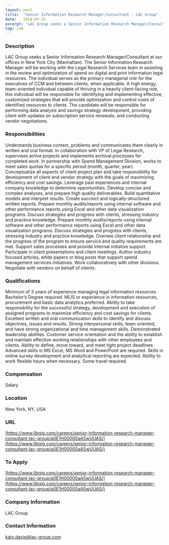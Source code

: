 ```yaml
---
layout: post
title:  "Senior Information Research Manager/Consultant - LAC Group"
date:   2018-07-31
excerpt: "LAC Group seeks a Senior Information Research Manager/Consultant at our offices in New York City (Manhattan). The Senior Information Research Manager will be working with the Legal Research Services team in assisting in the review and optimization of spend on digital and print information legal resources. The individual serves as..."
tag: job
---
```


### Description   

LAC Group seeks a Senior Information Research Manager/Consultant at our offices in New York City (Manhattan). The Senior Information Research Manager will be working with the Legal Research Services team in assisting in the review and optimization of spend on digital and print information legal resources.  The individual serves as the primary managerial role for the executives of CCM and between clients, when applicable. A high energy, team-oriented individual capable of thriving in a heavily client-facing role, this individual will be responsible for identifying and implementing effective, customized strategies that will provide optimization and control costs of identified resources to clients.  The candidate will be responsible for performing data analysis and savings strategy development, providing client with updates on subscription service renewals; and conducting vendor negotiations. 


### Responsibilities   

Understands business context, problems and communicates them clearly in written and oral format.
In collaboration with VP of Legal Research, supervises active projects and implements archival processes for completed work.
In partnership with Spend Management Division, works to meet sales quotas for a specific period (month, quarter, year).
Conceptualize all aspects of client project plan and take responsibility for development of client and vendor strategy with the goals of maximizing efficiency and cost savings.
Leverage past experiences and internal company knowledge to determine opportunities.
Develop concise and complex analyses, and prepare high quality deliverables.
Build quantitative models and interpret results.
Create succinct and logically-structured written reports.
Prepare monthly audits/reports using internal software and other performance reports using Excel and other data visualization programs.
Discuss strategies and progress with clients, stressing industry and practice knowledge.
Prepare monthly audits/reports using internal software and other performance reports using Excel and other data visualization programs.
Discuss strategies and progress with clients, stressing industry and practice knowledge.
Oversee client relationship and the progress of the program to ensure service and quality requirements are met.
Support sales processes and provide internal initiative support.
Participate in client presentations and client meetings.
Author industry focused articles, white papers or blog posts that support spend management services initiatives. Work collaboratively with other divisions.
Negotiate with vendors on behalf of clients.


### Qualifications   

Minimum of 3 years of experience managing legal information resources.
Bachelor’s Degree required. MLIS or experience in information resources, procurement and basic data analytics preferred.
Ability to take responsibility for the successful strategy, development and execution of assigned programs to maximize efficiency and cost savings for clients.
Excellent written and oral communication skills to identify and discuss objectives, issues and results.
Strong interpersonal skills, team oriented, and have strong organizational and time management skills.
Demonstrated leadership abilities.
Customer service orientation and the ability to establish and maintain effective working relationships with other employees and clients.
Ability to define, move toward, and meet tight project deadlines.
Advanced skills in MS Excel, MS Word and PowerPoint are required. Skills in online survey development and analytical reporting are expected.
Ability to work flexible hours when necessary.
Some travel required.


### Compensation   

Salary


### Location   

New York, NY, USA


### URL   

[https://www.libgig.com/careers/senior-information-research-manager-consultant-lac-group/a0E1H00000aA5wUUAS/](https://www.libgig.com/careers/senior-information-research-manager-consultant-lac-group/a0E1H00000aA5wUUAS/)

### To Apply   

[https://www.libgig.com/careers/senior-information-research-manager-consultant-lac-group/a0E1H00000aA5wUUAS/](https://www.libgig.com/careers/senior-information-research-manager-consultant-lac-group/a0E1H00000aA5wUUAS/)


### Company Information   

LAC Group


### Contact Information   

katy.davis@lac-group.com

